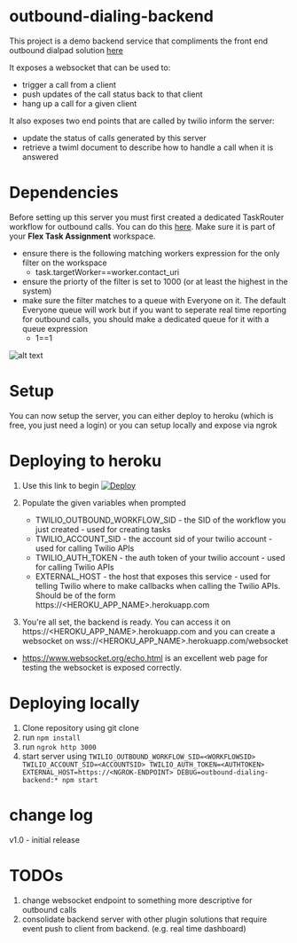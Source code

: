 # outbound-dialing-backend

This project is a demo backend service that compliments the front end outbound dialpad solution [here](https://github.com/jhunter-twilio/plugin-flex-outbound-dialpad)

It exposes a websocket that can be used to:
  - trigger a call from a client
  - push updates of the call status back to that client
  - hang up a call for a given client
  
 It also exposes two end points that are called by twilio inform the server:
   - update the status of calls generated by this server
   - retrieve a twiml document to describe how to handle a call when it is answered

# Dependencies

Before setting up this server you must first created a dedicated TaskRouter workflow for outbound calls.  You can do this [here](https://www.twilio.com/console/taskrouter/dashboard). Make sure it is part of your **Flex Task Assignment** workspace.

- ensure there is the following matching workers expression for the only filter on the workspace
  - task.targetWorker==worker.contact_uri
- ensure the priorty of the filter is set to 1000 (or at least the highest in the system)
- make sure the filter matches to a queue with Everyone on it. The default Everyone queue will work but if you want to seperate real time reporting for outbound calls, you should make a dedicated queue for it with a queue expression
  - 1==1

![alt text](https://raw.githubusercontent.com/jhunter-twilio/outbound-dialing-backend/master/screenshots/workflow-config.png)

# Setup

You can now setup the server, you can either deploy to heroku (which is free, you just need a login) or you can setup locally and expose via ngrok

# Deploying to heroku

1. Use this link to begin [![Deploy](https://www.herokucdn.com/deploy/button.svg)](https://heroku.com/deploy?template=https://github.com/jhunter-twilio/outbound-dialing-backend/tree/master)

2. Populate the given variables when prompted
    - TWILIO_OUTBOUND_WORKFLOW_SID - the SID of the workflow you just created - used for creating tasks
    - TWILIO_ACCOUNT_SID - the account sid of your twilio account - used for calling Twilio APIs
    - TWILIO_AUTH_TOKEN - the auth token of your twilio account - used for calling Twilio APIs
    - EXTERNAL_HOST - the host that exposes this service - used for telling Twilio where to make callbacks when calling the Twilio APIs.  Should be of the form https://<HEROKU_APP_NAME>.herokuapp.com
    
3. You're all set, the backend is ready.  You can access it on https://<HEROKU_APP_NAME>.herokuapp.com and you can create a websocket on wss://<HEROKU_APP_NAME>.herokuapp.com/websocket 
  - https://www.websocket.org/echo.html is an excellent web page for testing the websocket is exposed correctly.
  
# Deploying locally

1. Clone repository using git clone 
2. run ```npm install```
3. run ```ngrok http 3000```
3. start server using ```TWILIO_OUTBOUND_WORKFLOW_SID=<WORKFLOWSID> TWILIO_ACCOUNT_SID=<ACCOUNTSID> TWILIO_AUTH_TOKEN=<AUTHTOKEN> EXTERNAL_HOST=https://<NGROK-ENDPOINT> DEBUG=outbound-dialing-backend:* npm start```

# change log

v1.0 - initial release

# TODOs

1. change websocket endpoint to something more descriptive for outbound calls
2. consolidate backend server with other plugin solutions that require event push to client from backend.  (e.g. real time dashboard)
